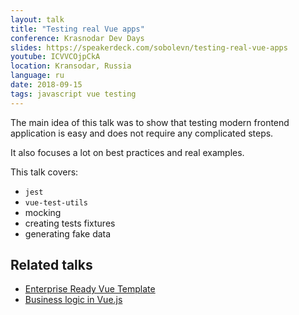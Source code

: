 ```yaml
---
layout: talk
title: "Testing real Vue apps"
conference: Krasnodar Dev Days
slides: https://speakerdeck.com/sobolevn/testing-real-vue-apps
youtube: ICVVCOjpCkA
location: Kransodar, Russia
language: ru
date: 2018-09-15
tags: javascript vue testing
---
```


The main idea of this talk was to show that testing modern frontend
application is easy and does not require any complicated steps.

It also focuses a lot on best practices and real examples.

This talk covers:
- `jest`
- `vue-test-utils`
- mocking
- creating tests fixtures
- generating fake data


## Related talks

- [Enterprise Ready Vue Template](https://sobolevn.me/talks/moscowjs-2018)
- [Business logic in Vue.js](https://sobolevn.me/talks/moscow-vue-js-3)
